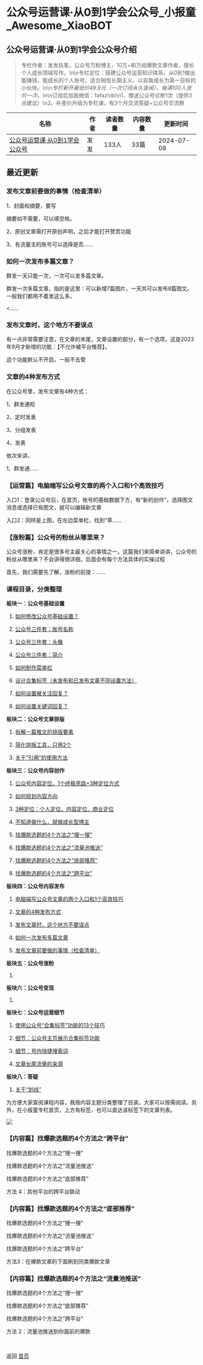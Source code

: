 # 公众号运营课·从0到1学会公众号_小报童_Awesome_XiaoBOT

## 公众号运营课·从0到1学会公众号介绍
> 专栏作者：发发执笔，公众号万粉博主，10万+和万阅爆款文章作者，擅长个人成长领域写作。\n\n专栏定位：搭建公众号运营知识体系，从0到1做出能赚钱、能成长的个人账号。适合相信长期主义、以自我成长为第一目标的小伙伴。\n\n*专栏新开最低价49.9元（一次订阅永久查阅），每满100人涨价一次。\n\n*订阅后加我微信：fafazhibi\n1、赠送公众号诊断1次（提供3点建议）\n2、补差价升级为专栏课，有3个月交流答疑+公众号交流群  
  


|名称|作者|读者数量|内容数量|更新时间|
|---|---|---|---|---|
|[公众号运营课·从0到1学会公众号](https://xiaobot.net/p/jiacanke?refer=0b133df9-27dc-423b-8101-639049001c13)|发发|133人|33篇|2024-07-08|

## 最近更新
### 发布文章前要做的事情（检查清单）

1、封面和摘要，要写

摘要如不需要，可以填空格。

2、原创文章需打开原创声明，之后才能打开赞赏功能

3、有流量主的账号可以选择是否......

### 如何一次发布多篇文章？

群发一天只能一次，一次可以发多篇文章。

群发一次多篇文章，指的是这里：可以新增7篇图片，一天共可以发布8篇图文。一般我们都用不着发这么多。

<......

### 发布文章时，这个地方不要误点

有一点非常需要注意，在文章的末尾，文章设置的部分，有一个选项，这是2023年9月才新增的功能：【不允许被平台推荐】。

这个功能默认不开启。一般不去管

### 文章的4种发布方式

在公众号里，发布文章有4种方式：

1、群发通知

2、定时发表

3、分组发表

4、发表

依次来讲。

1、群发通......

### 【运营篇】电脑端写公众号文章的两个入口和1个高效技巧

入口1：登录公众号后，在首页，账号的基础数据下方，有“新的创作”，选择图文消息或选择已有图文，就可以编辑新文章

入口2：同样是上图，在左边菜单栏，找到“草......

### 【涨粉篇】公众号的粉丝从哪里来？

公众号涨粉，肯定是很多号主最关心的事情之一。这篇我们来简单讲讲，公众号的粉丝从哪里来？不会讲得很详细，后面会有每个方法具体的实操过程

首先，我们需要先了解，涨粉的前提：......

### 课程目录，分类整理

**板块一：公众号基础设置**

  1. [如何修改公众号基础设置？](https://xiaobot.net/post/2425bcb1-dfd7-4496-bb0e-1455eddabbc7)

  2. [公众号三件套：账号名称](https://xiaobot.net/post/7b143d16-56cf-45fd-bbef-00d23237bb98)

  3. [公众号三件套：头像](https://xiaobot.net/post/f213989f-37ab-497e-8acd-ebcaa5d3318a)

  4. [公众号三件套：简介](https://xiaobot.net/post/19c82474-a835-4a3d-94c6-12f7f34c5a5e)

  5. [如何制作菜单栏](https://xiaobot.net/post/47e06201-6bc0-4270-8658-01b3ea0694e9)

  6. [设计合集标签（未发布和已发布文章不同设置方法）](https://xiaobot.net/post/10f63655-8e28-4ad8-82cc-916857b6cbd0)

  7. [如何设置被关注回复？](https://xiaobot.net/post/697632aa-75eb-4ed8-a5fb-a0bb80f8dad6)

  8. [如何设置关键词回复？](https://xiaobot.net/post/e403d417-aa00-44b9-9188-d3ef8f367c99)

**板块二：公众号文章排版**

  1. [拆解一篇推文的排版要素](https://xiaobot.net/post/61b7346a-26b7-46c3-b933-1e24572c3fba)

  2. [简化排版工具，只用2个](https://xiaobot.net/post/cd0952ea-5aa1-4449-88c3-4e826ff7c0f1)

  3. [关于“引用”的使用方法](https://xiaobot.net/post/639c3e30-0914-4d70-bc85-7a4459df8777)

**板块三：公众号内容创作**

  1. [公众号内容定位，1个终极思路+3种定位方式](https://xiaobot.net/post/2644be4d-582f-4770-8eba-2aef05b42c39)

  2. [如何规划内容方向](https://xiaobot.net/post/694ffd1f-1ea5-4f97-944c-bbc05f9458c9)

  3. [3种定位：个人定位、内容定位、商业定位](https://xiaobot.net/post/af759eb1-f26d-411e-a921-42e6775bd7f3)

  4. [不知道做什么，就做成长型博主](https://xiaobot.net/post/ddabf5d7-b8b7-49c2-9447-a59ca424ecb7)

  5. [找爆款选题的4个方法之“搜一搜”](https://xiaobot.net/post/1bda10b2-5672-4cd1-afe9-4fffb621b1a2)

  6. [找爆款选题的4个方法之“流量池推送”](https://xiaobot.net/post/d047a344-1d3c-421d-9778-979715a8e3f8)

  7. [找爆款选题的4个方法之“底部推荐”](https://xiaobot.net/post/9c199494-9523-41ed-a9bb-7e6ff5dcec5a)

  8. [找爆款选题的4个方法之“跨平台”](https://xiaobot.net/post/849a7172-72ba-4a6b-a433-8713d0c42de8)

**板块四：公众号内容发布**

  1. [电脑端写公众号文章的两个入口和1个高效技巧](https://xiaobot.net/post/d52b9f17-6cc1-46b3-8ca8-8c9740bbd5e0?refer=1793e216-96fc-4352-97aa-7cdf74183799)

  2. [文章的4种发布方式](https://xiaobot.net/post/d74c5e22-e33e-48af-8fc2-a91de1c58c7c)

  3. [发布文章时，这个地方不要误点](https://xiaobot.net/post/b1888056-6f2d-44f8-8de8-d3781c72e378)

  4. [如何一次发布多篇文章](https://xiaobot.net/post/66e5ab38-5c87-4438-acfd-a67c0c5e1410)

  5. [发布文章前要做的事情（检查清单）](https://xiaobot.net/post/364b24b2-f9b2-43f7-9f48-a3ec4ab63051)

**板块五：公众号涨粉**

  1. 

**板块六：公众号变现**

  1. 

**板块七：公众号运营细节**

  1. [使用公众号“合集标签”功能的13个技巧](https://xiaobot.net/post/6a4eab5e-07b7-4ae0-9d1c-4038e728554e)

  2. [细节：公众号主页展示合集标签功能](https://xiaobot.net/post/c7b6b99a-4a3e-4d37-a5de-e3c613e0d878)

  3. [细节：号内快捷搜索词](https://xiaobot.net/post/fb18478f-1dad-4fbf-b223-d5dad58bd6b0)

  4. [文章长尾流量的来源](https://xiaobot.net/post/08da09ae-4c9b-4061-8eb3-860cf4182661)

**板块八：答疑**

  1. [关于“划线”](https://xiaobot.net/post/c3d4ea7d-f3d3-4c0e-b507-4efbbc2b9e3d)

为方便大家查阅课程内容，我按内容主题分类整理了目录。大家可以按需阅读。另外，在小报童专栏首页，上方有标签，也可以直达该标签下的文章列表。

![](https://static.xiaobot.net/file/2024-06-06/61298/a7e1609c14903643089e4d58843777ac.png)

### 【内容篇】找爆款选题的4个方法之“跨平台”

找爆款选题的4个方法之“搜一搜”

找爆款选题的4个方法之“流量池推送”

找爆款选题的4个方法之“底部推荐”

方法 4：其他平台的跨平台联动

### 【内容篇】找爆款选题的4个方法之“底部推荐”

找爆款选题的4个方法之“搜一搜”

找爆款选题的4个方法之“流量池推送”

找爆款选题的4个方法之“跨平台”

方法3：在爆款文章的下面刷到同类爆款文章

### 【内容篇】找爆款选题的4个方法之“流量池推送”

找爆款选题的4个方法之“搜一搜”

找爆款选题的4个方法之“底部推荐”

找爆款选题的4个方法之“跨平台”

方法 2：流量池推送到你面前的爆款


<a href="https://github.com/Reno9527/awesome-xiaobot" style="color: white; text-decoration: none;">awesome-xiaobot</a>

返回 [首页](../README.md)
